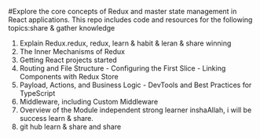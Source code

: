 #Explore the core concepts of Redux and master state management in React applications. This repo includes code and resources for the following topics:share & gather knowledge 

1. Explain Redux.redux, redux, learn & habit & leran & share winning
2. The Inner Mechanisms of Redux
3. Getting React projects started
4. Routing and File Structure - Configuring the First Slice - Linking Components with Redux Store
5. Payload, Actions, and Business Logic - DevTools and Best Practices for TypeScript
6. Middleware, including Custom Middleware
7. Overview of the Module independent strong learner inshaAllah, i will be success learn & share.
8. git hub learn & share and share
